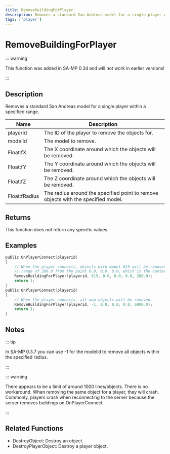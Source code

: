 ```yaml
---
title: RemoveBuildingForPlayer
description: Removes a standard San Andreas model for a single player within a specified range.
tags: ['player']
---
```


# RemoveBuildingForPlayer

<TagLinks />

::: warning

This function was added in SA-MP 0.3d and will not work in earlier versions!

:::

## Description

Removes a standard San Andreas model for a single player within a specified range.


| Name | Description |
|------|-------------|
|playerid | The ID of the player to remove the objects for.|
|modelid | The model to remove.|
|Float:fX | The X coordinate around which the objects will be removed.|
|Float:fY | The Y coordinate around which the objects will be removed.|
|Float:fZ | The Z coordinate around which the objects will be removed.|
|Float:fRadius | The radius around the specified point to remove objects with the specified model.|


## Returns

This function does not return any specific values.


## Examples


```c
public OnPlayerConnect(playerid)
{
    // When the player connects, objects with model 615 will be removed within a
    // range of 200.0 from the point 0.0, 0.0, 0.0, which is the center of San Andreas.
    RemoveBuildingForPlayer(playerid, 615, 0.0, 0.0, 0.0, 200.0);
    return 1;
}
public OnPlayerConnect(playerid)
{
    // When the player connects, all map objects will be removed.
    RemoveBuildingForPlayer(playerid, -1, 0.0, 0.0, 0.0, 6000.0);
    return 1;
}
```


## Notes

::: tip

In SA-MP 0.3.7 you can use -1 for the modelid to remove all objects within the specified radius.

:::


::: warning


 There appears to be a limit of around 1000 lines/objects. There is no workaround.
 When removing the same object for a player, they will crash. Commonly, players crash when reconnecting to the server because the server removes buildings on OnPlayerConnect.

:::


## Related Functions


-  DestroyObject: Destroy an object.
-  DestroyPlayerObject: Destroy a player object.